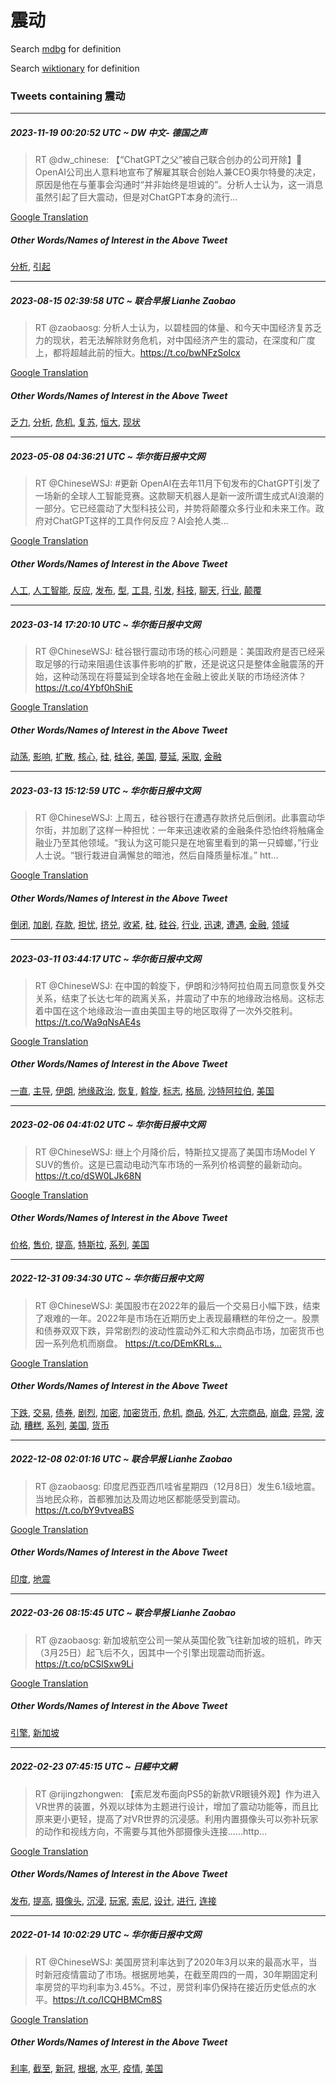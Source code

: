# 震动

Search [mdbg](https://www.mdbg.net/chinese/dictionary?page=worddict&wdrst=0&wdqb=震动) for definition

Search [wiktionary](https://en.wiktionary.org/wiki/震动) for definition

### Tweets containing 震动

___
##### 2023-11-19 00:20:52 UTC ~ DW 中文- 德国之声
> RT @dw_chinese: 【“ChatGPT之父”被自己联合创办的公司开除】🤖OpenAI公司出人意料地宣布了解雇其联合创始人兼CEO奥尔特曼的决定，原因是他在与董事会沟通时“并非始终是坦诚的”。分析人士认为，这一消息虽然引起了巨大震动，但是对ChatGPT本身的流行…

[Google Translation](https://translate.google.com/?hi=en&tab=TT&sl=zh-CN&tl=en&op=translate&text=RT+%40dw_chinese%3A+%E3%80%90%E2%80%9CChatGPT%E4%B9%8B%E7%88%B6%E2%80%9D%E8%A2%AB%E8%87%AA%E5%B7%B1%E8%81%94%E5%90%88%E5%88%9B%E5%8A%9E%E7%9A%84%E5%85%AC%E5%8F%B8%E5%BC%80%E9%99%A4%E3%80%91%F0%9F%A4%96OpenAI%E5%85%AC%E5%8F%B8%E5%87%BA%E4%BA%BA%E6%84%8F%E6%96%99%E5%9C%B0%E5%AE%A3%E5%B8%83%E4%BA%86%E8%A7%A3%E9%9B%87%E5%85%B6%E8%81%94%E5%90%88%E5%88%9B%E5%A7%8B%E4%BA%BA%E5%85%BCCEO%E5%A5%A5%E5%B0%94%E7%89%B9%E6%9B%BC%E7%9A%84%E5%86%B3%E5%AE%9A%EF%BC%8C%E5%8E%9F%E5%9B%A0%E6%98%AF%E4%BB%96%E5%9C%A8%E4%B8%8E%E8%91%A3%E4%BA%8B%E4%BC%9A%E6%B2%9F%E9%80%9A%E6%97%B6%E2%80%9C%E5%B9%B6%E9%9D%9E%E5%A7%8B%E7%BB%88%E6%98%AF%E5%9D%A6%E8%AF%9A%E7%9A%84%E2%80%9D%E3%80%82%E5%88%86%E6%9E%90%E4%BA%BA%E5%A3%AB%E8%AE%A4%E4%B8%BA%EF%BC%8C%E8%BF%99%E4%B8%80%E6%B6%88%E6%81%AF%E8%99%BD%E7%84%B6%E5%BC%95%E8%B5%B7%E4%BA%86%E5%B7%A8%E5%A4%A7%E9%9C%87%E5%8A%A8%EF%BC%8C%E4%BD%86%E6%98%AF%E5%AF%B9ChatGPT%E6%9C%AC%E8%BA%AB%E7%9A%84%E6%B5%81%E8%A1%8C%E2%80%A6)
##### Other Words/Names of Interest in the Above Tweet
[分析](分析.md), [引起](引起.md)
___
##### 2023-08-15 02:39:58 UTC ~ 联合早报 Lianhe Zaobao
> RT @zaobaosg: 分析人士认为，以碧桂园的体量、和今天中国经济复苏乏力的现状，若无法解除财务危机，对中国经济产生的震动，在深度和广度上，都将超越此前的恒大。https://t.co/bwNFzSoIcx

[Google Translation](https://translate.google.com/?hi=en&tab=TT&sl=zh-CN&tl=en&op=translate&text=RT+%40zaobaosg%3A+%E5%88%86%E6%9E%90%E4%BA%BA%E5%A3%AB%E8%AE%A4%E4%B8%BA%EF%BC%8C%E4%BB%A5%E7%A2%A7%E6%A1%82%E5%9B%AD%E7%9A%84%E4%BD%93%E9%87%8F%E3%80%81%E5%92%8C%E4%BB%8A%E5%A4%A9%E4%B8%AD%E5%9B%BD%E7%BB%8F%E6%B5%8E%E5%A4%8D%E8%8B%8F%E4%B9%8F%E5%8A%9B%E7%9A%84%E7%8E%B0%E7%8A%B6%EF%BC%8C%E8%8B%A5%E6%97%A0%E6%B3%95%E8%A7%A3%E9%99%A4%E8%B4%A2%E5%8A%A1%E5%8D%B1%E6%9C%BA%EF%BC%8C%E5%AF%B9%E4%B8%AD%E5%9B%BD%E7%BB%8F%E6%B5%8E%E4%BA%A7%E7%94%9F%E7%9A%84%E9%9C%87%E5%8A%A8%EF%BC%8C%E5%9C%A8%E6%B7%B1%E5%BA%A6%E5%92%8C%E5%B9%BF%E5%BA%A6%E4%B8%8A%EF%BC%8C%E9%83%BD%E5%B0%86%E8%B6%85%E8%B6%8A%E6%AD%A4%E5%89%8D%E7%9A%84%E6%81%92%E5%A4%A7%E3%80%82https%3A%2F%2Ft.co%2FbwNFzSoIcx)
##### Other Words/Names of Interest in the Above Tweet
[乏力](乏力.md), [分析](分析.md), [危机](危机.md), [复苏](复苏.md), [恒大](恒大.md), [现状](现状.md)
___
##### 2023-05-08 04:36:21 UTC ~ 华尔街日报中文网
> RT @ChineseWSJ: #更新 OpenAI在去年11月下旬发布的ChatGPT引发了一场新的全球人工智能竞赛。这款聊天机器人是新一波所谓生成式AI浪潮的一部分。它已经震动了大型科技公司，并势将颠覆众多行业和未来工作。政府对ChatGPT这样的工具作何反应？AI会抢人类…

[Google Translation](https://translate.google.com/?hi=en&tab=TT&sl=zh-CN&tl=en&op=translate&text=RT+%40ChineseWSJ%3A+%23%E6%9B%B4%E6%96%B0+OpenAI%E5%9C%A8%E5%8E%BB%E5%B9%B411%E6%9C%88%E4%B8%8B%E6%97%AC%E5%8F%91%E5%B8%83%E7%9A%84ChatGPT%E5%BC%95%E5%8F%91%E4%BA%86%E4%B8%80%E5%9C%BA%E6%96%B0%E7%9A%84%E5%85%A8%E7%90%83%E4%BA%BA%E5%B7%A5%E6%99%BA%E8%83%BD%E7%AB%9E%E8%B5%9B%E3%80%82%E8%BF%99%E6%AC%BE%E8%81%8A%E5%A4%A9%E6%9C%BA%E5%99%A8%E4%BA%BA%E6%98%AF%E6%96%B0%E4%B8%80%E6%B3%A2%E6%89%80%E8%B0%93%E7%94%9F%E6%88%90%E5%BC%8FAI%E6%B5%AA%E6%BD%AE%E7%9A%84%E4%B8%80%E9%83%A8%E5%88%86%E3%80%82%E5%AE%83%E5%B7%B2%E7%BB%8F%E9%9C%87%E5%8A%A8%E4%BA%86%E5%A4%A7%E5%9E%8B%E7%A7%91%E6%8A%80%E5%85%AC%E5%8F%B8%EF%BC%8C%E5%B9%B6%E5%8A%BF%E5%B0%86%E9%A2%A0%E8%A6%86%E4%BC%97%E5%A4%9A%E8%A1%8C%E4%B8%9A%E5%92%8C%E6%9C%AA%E6%9D%A5%E5%B7%A5%E4%BD%9C%E3%80%82%E6%94%BF%E5%BA%9C%E5%AF%B9ChatGPT%E8%BF%99%E6%A0%B7%E7%9A%84%E5%B7%A5%E5%85%B7%E4%BD%9C%E4%BD%95%E5%8F%8D%E5%BA%94%EF%BC%9FAI%E4%BC%9A%E6%8A%A2%E4%BA%BA%E7%B1%BB%E2%80%A6)
##### Other Words/Names of Interest in the Above Tweet
[人工](人工.md), [人工智能](人工智能.md), [反应](反应.md), [发布](发布.md), [型](型.md), [工具](工具.md), [引发](引发.md), [科技](科技.md), [聊天](聊天.md), [行业](行业.md), [颠覆](颠覆.md)
___
##### 2023-03-14 17:20:10 UTC ~ 华尔街日报中文网
> RT @ChineseWSJ: 硅谷银行震动市场的核心问题是：美国政府是否已经采取足够的行动来阻遏住该事件影响的扩散，还是说这只是整体金融震荡的开始，这种动荡现在将蔓延到全球各地在金融上彼此关联的市场经济体？https://t.co/4Ybf0hShiE

[Google Translation](https://translate.google.com/?hi=en&tab=TT&sl=zh-CN&tl=en&op=translate&text=RT+%40ChineseWSJ%3A+%E7%A1%85%E8%B0%B7%E9%93%B6%E8%A1%8C%E9%9C%87%E5%8A%A8%E5%B8%82%E5%9C%BA%E7%9A%84%E6%A0%B8%E5%BF%83%E9%97%AE%E9%A2%98%E6%98%AF%EF%BC%9A%E7%BE%8E%E5%9B%BD%E6%94%BF%E5%BA%9C%E6%98%AF%E5%90%A6%E5%B7%B2%E7%BB%8F%E9%87%87%E5%8F%96%E8%B6%B3%E5%A4%9F%E7%9A%84%E8%A1%8C%E5%8A%A8%E6%9D%A5%E9%98%BB%E9%81%8F%E4%BD%8F%E8%AF%A5%E4%BA%8B%E4%BB%B6%E5%BD%B1%E5%93%8D%E7%9A%84%E6%89%A9%E6%95%A3%EF%BC%8C%E8%BF%98%E6%98%AF%E8%AF%B4%E8%BF%99%E5%8F%AA%E6%98%AF%E6%95%B4%E4%BD%93%E9%87%91%E8%9E%8D%E9%9C%87%E8%8D%A1%E7%9A%84%E5%BC%80%E5%A7%8B%EF%BC%8C%E8%BF%99%E7%A7%8D%E5%8A%A8%E8%8D%A1%E7%8E%B0%E5%9C%A8%E5%B0%86%E8%94%93%E5%BB%B6%E5%88%B0%E5%85%A8%E7%90%83%E5%90%84%E5%9C%B0%E5%9C%A8%E9%87%91%E8%9E%8D%E4%B8%8A%E5%BD%BC%E6%AD%A4%E5%85%B3%E8%81%94%E7%9A%84%E5%B8%82%E5%9C%BA%E7%BB%8F%E6%B5%8E%E4%BD%93%EF%BC%9Fhttps%3A%2F%2Ft.co%2F4Ybf0hShiE)
##### Other Words/Names of Interest in the Above Tweet
[动荡](动荡.md), [影响](影响.md), [扩散](扩散.md), [核心](核心.md), [硅](硅.md), [硅谷](硅谷.md), [美国](美国.md), [蔓延](蔓延.md), [采取](采取.md), [金融](金融.md)
___
##### 2023-03-13 15:12:59 UTC ~ 华尔街日报中文网
> RT @ChineseWSJ: 上周五，硅谷银行在遭遇存款挤兑后倒闭。此事震动华尔街，并加剧了这样一种担忧：一年来迅速收紧的金融条件恐怕终将触痛金融业乃至其他领域。“我认为这可能只是在地窖里看到的第一只蟑螂，”行业人士说。“银行栽进自满懈怠的暗池，然后自降质量标准。” htt…

[Google Translation](https://translate.google.com/?hi=en&tab=TT&sl=zh-CN&tl=en&op=translate&text=RT+%40ChineseWSJ%3A+%E4%B8%8A%E5%91%A8%E4%BA%94%EF%BC%8C%E7%A1%85%E8%B0%B7%E9%93%B6%E8%A1%8C%E5%9C%A8%E9%81%AD%E9%81%87%E5%AD%98%E6%AC%BE%E6%8C%A4%E5%85%91%E5%90%8E%E5%80%92%E9%97%AD%E3%80%82%E6%AD%A4%E4%BA%8B%E9%9C%87%E5%8A%A8%E5%8D%8E%E5%B0%94%E8%A1%97%EF%BC%8C%E5%B9%B6%E5%8A%A0%E5%89%A7%E4%BA%86%E8%BF%99%E6%A0%B7%E4%B8%80%E7%A7%8D%E6%8B%85%E5%BF%A7%EF%BC%9A%E4%B8%80%E5%B9%B4%E6%9D%A5%E8%BF%85%E9%80%9F%E6%94%B6%E7%B4%A7%E7%9A%84%E9%87%91%E8%9E%8D%E6%9D%A1%E4%BB%B6%E6%81%90%E6%80%95%E7%BB%88%E5%B0%86%E8%A7%A6%E7%97%9B%E9%87%91%E8%9E%8D%E4%B8%9A%E4%B9%83%E8%87%B3%E5%85%B6%E4%BB%96%E9%A2%86%E5%9F%9F%E3%80%82%E2%80%9C%E6%88%91%E8%AE%A4%E4%B8%BA%E8%BF%99%E5%8F%AF%E8%83%BD%E5%8F%AA%E6%98%AF%E5%9C%A8%E5%9C%B0%E7%AA%96%E9%87%8C%E7%9C%8B%E5%88%B0%E7%9A%84%E7%AC%AC%E4%B8%80%E5%8F%AA%E8%9F%91%E8%9E%82%EF%BC%8C%E2%80%9D%E8%A1%8C%E4%B8%9A%E4%BA%BA%E5%A3%AB%E8%AF%B4%E3%80%82%E2%80%9C%E9%93%B6%E8%A1%8C%E6%A0%BD%E8%BF%9B%E8%87%AA%E6%BB%A1%E6%87%88%E6%80%A0%E7%9A%84%E6%9A%97%E6%B1%A0%EF%BC%8C%E7%84%B6%E5%90%8E%E8%87%AA%E9%99%8D%E8%B4%A8%E9%87%8F%E6%A0%87%E5%87%86%E3%80%82%E2%80%9D+htt%E2%80%A6)
##### Other Words/Names of Interest in the Above Tweet
[倒闭](倒闭.md), [加剧](加剧.md), [存款](存款.md), [担忧](担忧.md), [挤兑](挤兑.md), [收紧](收紧.md), [硅](硅.md), [硅谷](硅谷.md), [行业](行业.md), [迅速](迅速.md), [遭遇](遭遇.md), [金融](金融.md), [领域](领域.md)
___
##### 2023-03-11 03:44:17 UTC ~ 华尔街日报中文网
> RT @ChineseWSJ: 在中国的斡旋下，伊朗和沙特阿拉伯周五同意恢复外交关系，结束了长达七年的疏离关系，并震动了中东的地缘政治格局。这标志着中国在这个地缘政治一直由美国主导的地区取得了一次外交胜利。https://t.co/Wa9qNsAE4s

[Google Translation](https://translate.google.com/?hi=en&tab=TT&sl=zh-CN&tl=en&op=translate&text=RT+%40ChineseWSJ%3A+%E5%9C%A8%E4%B8%AD%E5%9B%BD%E7%9A%84%E6%96%A1%E6%97%8B%E4%B8%8B%EF%BC%8C%E4%BC%8A%E6%9C%97%E5%92%8C%E6%B2%99%E7%89%B9%E9%98%BF%E6%8B%89%E4%BC%AF%E5%91%A8%E4%BA%94%E5%90%8C%E6%84%8F%E6%81%A2%E5%A4%8D%E5%A4%96%E4%BA%A4%E5%85%B3%E7%B3%BB%EF%BC%8C%E7%BB%93%E6%9D%9F%E4%BA%86%E9%95%BF%E8%BE%BE%E4%B8%83%E5%B9%B4%E7%9A%84%E7%96%8F%E7%A6%BB%E5%85%B3%E7%B3%BB%EF%BC%8C%E5%B9%B6%E9%9C%87%E5%8A%A8%E4%BA%86%E4%B8%AD%E4%B8%9C%E7%9A%84%E5%9C%B0%E7%BC%98%E6%94%BF%E6%B2%BB%E6%A0%BC%E5%B1%80%E3%80%82%E8%BF%99%E6%A0%87%E5%BF%97%E7%9D%80%E4%B8%AD%E5%9B%BD%E5%9C%A8%E8%BF%99%E4%B8%AA%E5%9C%B0%E7%BC%98%E6%94%BF%E6%B2%BB%E4%B8%80%E7%9B%B4%E7%94%B1%E7%BE%8E%E5%9B%BD%E4%B8%BB%E5%AF%BC%E7%9A%84%E5%9C%B0%E5%8C%BA%E5%8F%96%E5%BE%97%E4%BA%86%E4%B8%80%E6%AC%A1%E5%A4%96%E4%BA%A4%E8%83%9C%E5%88%A9%E3%80%82https%3A%2F%2Ft.co%2FWa9qNsAE4s)
##### Other Words/Names of Interest in the Above Tweet
[一直](一直.md), [主导](主导.md), [伊朗](伊朗.md), [地缘政治](地缘政治.md), [恢复](恢复.md), [斡旋](斡旋.md), [标志](标志.md), [格局](格局.md), [沙特阿拉伯](沙特阿拉伯.md), [美国](美国.md)
___
##### 2023-02-06 04:41:02 UTC ~ 华尔街日报中文网
> RT @ChineseWSJ: 继上个月降价后，特斯拉又提高了美国市场Model Y SUV的售价。这是已震动电动汽车市场的一系列价格调整的最新动向。https://t.co/dSW0LJk68N

[Google Translation](https://translate.google.com/?hi=en&tab=TT&sl=zh-CN&tl=en&op=translate&text=RT+%40ChineseWSJ%3A+%E7%BB%A7%E4%B8%8A%E4%B8%AA%E6%9C%88%E9%99%8D%E4%BB%B7%E5%90%8E%EF%BC%8C%E7%89%B9%E6%96%AF%E6%8B%89%E5%8F%88%E6%8F%90%E9%AB%98%E4%BA%86%E7%BE%8E%E5%9B%BD%E5%B8%82%E5%9C%BAModel+Y+SUV%E7%9A%84%E5%94%AE%E4%BB%B7%E3%80%82%E8%BF%99%E6%98%AF%E5%B7%B2%E9%9C%87%E5%8A%A8%E7%94%B5%E5%8A%A8%E6%B1%BD%E8%BD%A6%E5%B8%82%E5%9C%BA%E7%9A%84%E4%B8%80%E7%B3%BB%E5%88%97%E4%BB%B7%E6%A0%BC%E8%B0%83%E6%95%B4%E7%9A%84%E6%9C%80%E6%96%B0%E5%8A%A8%E5%90%91%E3%80%82https%3A%2F%2Ft.co%2FdSW0LJk68N)
##### Other Words/Names of Interest in the Above Tweet
[价格](价格.md), [售价](售价.md), [提高](提高.md), [特斯拉](特斯拉.md), [系列](系列.md), [美国](美国.md)
___
##### 2022-12-31 09:34:30 UTC ~ 华尔街日报中文网
> RT @ChineseWSJ: 美国股市在2022年的最后一个交易日小幅下跌，结束了艰难的一年。2022年是市场在近期历史上表现最糟糕的年份之一。股票和债券双双下跌，异常剧烈的波动性震动外汇和大宗商品市场，加密货币也因一系列危机而崩盘。 https://t.co/DEmKRLs…

[Google Translation](https://translate.google.com/?hi=en&tab=TT&sl=zh-CN&tl=en&op=translate&text=RT+%40ChineseWSJ%3A+%E7%BE%8E%E5%9B%BD%E8%82%A1%E5%B8%82%E5%9C%A82022%E5%B9%B4%E7%9A%84%E6%9C%80%E5%90%8E%E4%B8%80%E4%B8%AA%E4%BA%A4%E6%98%93%E6%97%A5%E5%B0%8F%E5%B9%85%E4%B8%8B%E8%B7%8C%EF%BC%8C%E7%BB%93%E6%9D%9F%E4%BA%86%E8%89%B0%E9%9A%BE%E7%9A%84%E4%B8%80%E5%B9%B4%E3%80%822022%E5%B9%B4%E6%98%AF%E5%B8%82%E5%9C%BA%E5%9C%A8%E8%BF%91%E6%9C%9F%E5%8E%86%E5%8F%B2%E4%B8%8A%E8%A1%A8%E7%8E%B0%E6%9C%80%E7%B3%9F%E7%B3%95%E7%9A%84%E5%B9%B4%E4%BB%BD%E4%B9%8B%E4%B8%80%E3%80%82%E8%82%A1%E7%A5%A8%E5%92%8C%E5%80%BA%E5%88%B8%E5%8F%8C%E5%8F%8C%E4%B8%8B%E8%B7%8C%EF%BC%8C%E5%BC%82%E5%B8%B8%E5%89%A7%E7%83%88%E7%9A%84%E6%B3%A2%E5%8A%A8%E6%80%A7%E9%9C%87%E5%8A%A8%E5%A4%96%E6%B1%87%E5%92%8C%E5%A4%A7%E5%AE%97%E5%95%86%E5%93%81%E5%B8%82%E5%9C%BA%EF%BC%8C%E5%8A%A0%E5%AF%86%E8%B4%A7%E5%B8%81%E4%B9%9F%E5%9B%A0%E4%B8%80%E7%B3%BB%E5%88%97%E5%8D%B1%E6%9C%BA%E8%80%8C%E5%B4%A9%E7%9B%98%E3%80%82+https%3A%2F%2Ft.co%2FDEmKRLs%E2%80%A6)
##### Other Words/Names of Interest in the Above Tweet
[下跌](下跌.md), [交易](交易.md), [债券](债券.md), [剧烈](剧烈.md), [加密](加密.md), [加密货币](加密货币.md), [危机](危机.md), [商品](商品.md), [外汇](外汇.md), [大宗商品](大宗商品.md), [崩盘](崩盘.md), [异常](异常.md), [波动](波动.md), [糟糕](糟糕.md), [系列](系列.md), [美国](美国.md), [货币](货币.md)
___
##### 2022-12-08 02:01:16 UTC ~ 联合早报 Lianhe Zaobao
> RT @zaobaosg: 印度尼西亚西爪哇省星期四（12月8日）发生6.1级地震。当地民众称，首都雅加达及周边地区都能感受到震动。https://t.co/bY9vtveaBS

[Google Translation](https://translate.google.com/?hi=en&tab=TT&sl=zh-CN&tl=en&op=translate&text=RT+%40zaobaosg%3A+%E5%8D%B0%E5%BA%A6%E5%B0%BC%E8%A5%BF%E4%BA%9A%E8%A5%BF%E7%88%AA%E5%93%87%E7%9C%81%E6%98%9F%E6%9C%9F%E5%9B%9B%EF%BC%8812%E6%9C%888%E6%97%A5%EF%BC%89%E5%8F%91%E7%94%9F6.1%E7%BA%A7%E5%9C%B0%E9%9C%87%E3%80%82%E5%BD%93%E5%9C%B0%E6%B0%91%E4%BC%97%E7%A7%B0%EF%BC%8C%E9%A6%96%E9%83%BD%E9%9B%85%E5%8A%A0%E8%BE%BE%E5%8F%8A%E5%91%A8%E8%BE%B9%E5%9C%B0%E5%8C%BA%E9%83%BD%E8%83%BD%E6%84%9F%E5%8F%97%E5%88%B0%E9%9C%87%E5%8A%A8%E3%80%82https%3A%2F%2Ft.co%2FbY9vtveaBS)
##### Other Words/Names of Interest in the Above Tweet
[印度](印度.md), [地震](地震.md)
___
##### 2022-03-26 08:15:45 UTC ~ 联合早报 Lianhe Zaobao
> RT @zaobaosg: 新加坡航空公司一架从英国伦敦飞往新加坡的班机，昨天（3月25日）起飞后不久，因其中一个引擎出现震动而折返。 https://t.co/pCSlSxw9Li

[Google Translation](https://translate.google.com/?hi=en&tab=TT&sl=zh-CN&tl=en&op=translate&text=RT+%40zaobaosg%3A+%E6%96%B0%E5%8A%A0%E5%9D%A1%E8%88%AA%E7%A9%BA%E5%85%AC%E5%8F%B8%E4%B8%80%E6%9E%B6%E4%BB%8E%E8%8B%B1%E5%9B%BD%E4%BC%A6%E6%95%A6%E9%A3%9E%E5%BE%80%E6%96%B0%E5%8A%A0%E5%9D%A1%E7%9A%84%E7%8F%AD%E6%9C%BA%EF%BC%8C%E6%98%A8%E5%A4%A9%EF%BC%883%E6%9C%8825%E6%97%A5%EF%BC%89%E8%B5%B7%E9%A3%9E%E5%90%8E%E4%B8%8D%E4%B9%85%EF%BC%8C%E5%9B%A0%E5%85%B6%E4%B8%AD%E4%B8%80%E4%B8%AA%E5%BC%95%E6%93%8E%E5%87%BA%E7%8E%B0%E9%9C%87%E5%8A%A8%E8%80%8C%E6%8A%98%E8%BF%94%E3%80%82+https%3A%2F%2Ft.co%2FpCSlSxw9Li)
##### Other Words/Names of Interest in the Above Tweet
[引擎](引擎.md), [新加坡](新加坡.md)
___
##### 2022-02-23 07:45:15 UTC ~ 日經中文網
> RT @rijingzhongwen: 【索尼发布面向PS5的新款VR眼镜外观】作为进入VR世界的装置，外观以球体为主题进行设计，增加了震动功能等，而且比原来更小更轻，提高了对VR世界的沉浸感。利用内置摄像头可以弥补玩家的动作和视线方向，不需要与其他外部摄像头连接……http…

[Google Translation](https://translate.google.com/?hi=en&tab=TT&sl=zh-CN&tl=en&op=translate&text=RT+%40rijingzhongwen%3A+%E3%80%90%E7%B4%A2%E5%B0%BC%E5%8F%91%E5%B8%83%E9%9D%A2%E5%90%91PS5%E7%9A%84%E6%96%B0%E6%AC%BEVR%E7%9C%BC%E9%95%9C%E5%A4%96%E8%A7%82%E3%80%91%E4%BD%9C%E4%B8%BA%E8%BF%9B%E5%85%A5VR%E4%B8%96%E7%95%8C%E7%9A%84%E8%A3%85%E7%BD%AE%EF%BC%8C%E5%A4%96%E8%A7%82%E4%BB%A5%E7%90%83%E4%BD%93%E4%B8%BA%E4%B8%BB%E9%A2%98%E8%BF%9B%E8%A1%8C%E8%AE%BE%E8%AE%A1%EF%BC%8C%E5%A2%9E%E5%8A%A0%E4%BA%86%E9%9C%87%E5%8A%A8%E5%8A%9F%E8%83%BD%E7%AD%89%EF%BC%8C%E8%80%8C%E4%B8%94%E6%AF%94%E5%8E%9F%E6%9D%A5%E6%9B%B4%E5%B0%8F%E6%9B%B4%E8%BD%BB%EF%BC%8C%E6%8F%90%E9%AB%98%E4%BA%86%E5%AF%B9VR%E4%B8%96%E7%95%8C%E7%9A%84%E6%B2%89%E6%B5%B8%E6%84%9F%E3%80%82%E5%88%A9%E7%94%A8%E5%86%85%E7%BD%AE%E6%91%84%E5%83%8F%E5%A4%B4%E5%8F%AF%E4%BB%A5%E5%BC%A5%E8%A1%A5%E7%8E%A9%E5%AE%B6%E7%9A%84%E5%8A%A8%E4%BD%9C%E5%92%8C%E8%A7%86%E7%BA%BF%E6%96%B9%E5%90%91%EF%BC%8C%E4%B8%8D%E9%9C%80%E8%A6%81%E4%B8%8E%E5%85%B6%E4%BB%96%E5%A4%96%E9%83%A8%E6%91%84%E5%83%8F%E5%A4%B4%E8%BF%9E%E6%8E%A5%E2%80%A6%E2%80%A6http%E2%80%A6)
##### Other Words/Names of Interest in the Above Tweet
[发布](发布.md), [提高](提高.md), [摄像头](摄像头.md), [沉浸](沉浸.md), [玩家](玩家.md), [索尼](索尼.md), [设计](设计.md), [进行](进行.md), [连接](连接.md)
___
##### 2022-01-14 10:02:29 UTC ~ 华尔街日报中文网
> RT @ChineseWSJ: 美国房贷利率达到了2020年3月以来的最高水平，当时新冠疫情震动了市场。根据房地美，在截至周四的一周，30年期固定利率房贷的平均利率为3.45%。不过，房贷利率仍保持在接近历史低点的水平。https://t.co/ICQHBMCm8S

[Google Translation](https://translate.google.com/?hi=en&tab=TT&sl=zh-CN&tl=en&op=translate&text=RT+%40ChineseWSJ%3A+%E7%BE%8E%E5%9B%BD%E6%88%BF%E8%B4%B7%E5%88%A9%E7%8E%87%E8%BE%BE%E5%88%B0%E4%BA%862020%E5%B9%B43%E6%9C%88%E4%BB%A5%E6%9D%A5%E7%9A%84%E6%9C%80%E9%AB%98%E6%B0%B4%E5%B9%B3%EF%BC%8C%E5%BD%93%E6%97%B6%E6%96%B0%E5%86%A0%E7%96%AB%E6%83%85%E9%9C%87%E5%8A%A8%E4%BA%86%E5%B8%82%E5%9C%BA%E3%80%82%E6%A0%B9%E6%8D%AE%E6%88%BF%E5%9C%B0%E7%BE%8E%EF%BC%8C%E5%9C%A8%E6%88%AA%E8%87%B3%E5%91%A8%E5%9B%9B%E7%9A%84%E4%B8%80%E5%91%A8%EF%BC%8C30%E5%B9%B4%E6%9C%9F%E5%9B%BA%E5%AE%9A%E5%88%A9%E7%8E%87%E6%88%BF%E8%B4%B7%E7%9A%84%E5%B9%B3%E5%9D%87%E5%88%A9%E7%8E%87%E4%B8%BA3.45%25%E3%80%82%E4%B8%8D%E8%BF%87%EF%BC%8C%E6%88%BF%E8%B4%B7%E5%88%A9%E7%8E%87%E4%BB%8D%E4%BF%9D%E6%8C%81%E5%9C%A8%E6%8E%A5%E8%BF%91%E5%8E%86%E5%8F%B2%E4%BD%8E%E7%82%B9%E7%9A%84%E6%B0%B4%E5%B9%B3%E3%80%82https%3A%2F%2Ft.co%2FICQHBMCm8S)
##### Other Words/Names of Interest in the Above Tweet
[利率](利率.md), [截至](截至.md), [新冠](新冠.md), [根据](根据.md), [水平](水平.md), [疫情](疫情.md), [美国](美国.md)
